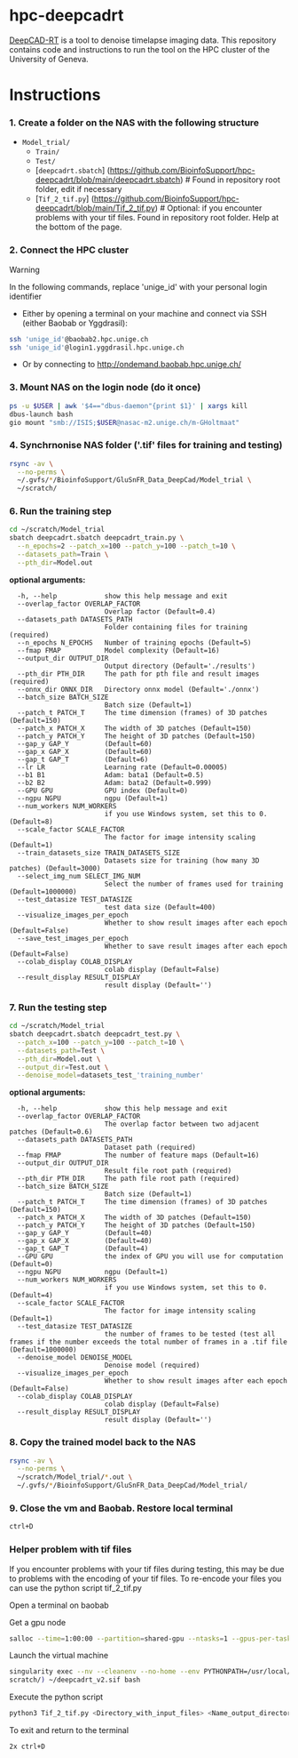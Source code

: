 
# hpc-deepcadrt
[DeepCAD-RT](https://github.com/cabooster/DeepCAD-RT) is a tool to denoise timelapse imaging data.
This repository contains code and instructions to run the tool on the HPC cluster of the University of Geneva.


# Instructions

### 1. Create a folder on the NAS with the following structure

* `Model_trial/`
  - `Train/`
  - `Test/`
  - [`deepcadrt.sbatch`] (https://github.com/BioinfoSupport/hpc-deepcadrt/blob/main/deepcadrt.sbatch) # Found in repository root folder, edit if necessary
  - [`Tif_2_tif.py`] (https://github.com/BioinfoSupport/hpc-deepcadrt/blob/main/Tif_2_tif.py) # Optional: if you encounter problems with your tif files. Found in repository root folder. Help at the bottom of the page.


### 2. Connect the HPC cluster

> [!WARNING]
> In the following commands, replace 'unige_id' with your personal login identifier

* Either by opening a terminal on your machine and connect via SSH (either Baobab or Yggdrasil):
```bash
ssh 'unige_id'@baobab2.hpc.unige.ch
ssh 'unige_id'@login1.yggdrasil.hpc.unige.ch
```

* Or by connecting to http://ondemand.baobab.hpc.unige.ch/


### 3. Mount NAS on the login node (do it once)
```bash
ps -u $USER | awk '$4=="dbus-daemon"{print $1}' | xargs kill
dbus-launch bash
gio mount "smb://ISIS;$USER@nasac-m2.unige.ch/m-GHoltmaat"
```


### 4. Synchrnonise NAS folder ('.tif' files for training and testing)
```bash
rsync -av \
  --no-perms \
  ~/.gvfs/*/BioinfoSupport/GluSnFR_Data_DeepCad/Model_trial \
  ~/scratch/
```


### 6. Run the training step
```bash
cd ~/scratch/Model_trial
sbatch deepcadrt.sbatch deepcadrt_train.py \
  --n_epochs=2 --patch_x=100 --patch_y=100 --patch_t=10 \
  --datasets_path=Train \
  --pth_dir=Model.out
```


**optional arguments:**
```
  -h, --help            show this help message and exit
  --overlap_factor OVERLAP_FACTOR
                        Overlap factor (Default=0.4)
  --datasets_path DATASETS_PATH
                        Folder containing files for training (required)
  --n_epochs N_EPOCHS   Number of training epochs (Default=5)
  --fmap FMAP           Model complexity (Default=16)
  --output_dir OUTPUT_DIR
                        Output directory (Default='./results')
  --pth_dir PTH_DIR     The path for pth file and result images (required)
  --onnx_dir ONNX_DIR   Directory onnx model (Default='./onnx')
  --batch_size BATCH_SIZE
                        Batch size (Default=1)
  --patch_t PATCH_T     The time dimension (frames) of 3D patches (Default=150)
  --patch_x PATCH_X     The width of 3D patches (Default=150)
  --patch_y PATCH_Y     The height of 3D patches (Default=150)
  --gap_y GAP_Y         (Default=60)
  --gap_x GAP_X         (Default=60)
  --gap_t GAP_T         (Default=6)
  --lr LR               Learning rate (Default=0.00005)
  --b1 B1               Adam: bata1 (Default=0.5)
  --b2 B2               Adam: bata2 (Default=0.999)
  --GPU GPU             GPU index (Default=0)
  --ngpu NGPU           ngpu (Default=1)
  --num_workers NUM_WORKERS
                        if you use Windows system, set this to 0. (Default=8)
  --scale_factor SCALE_FACTOR
                        The factor for image intensity scaling (Default=1)
  --train_datasets_size TRAIN_DATASETS_SIZE
                        Datasets size for training (how many 3D patches) (Default=3000)
  --select_img_num SELECT_IMG_NUM
                        Select the number of frames used for training (Default=1000000)
  --test_datasize TEST_DATASIZE
                        test data size (Default=400)
  --visualize_images_per_epoch
                        Whether to show result images after each epoch (Default=False)
  --save_test_images_per_epoch
                        Whether to save result images after each epoch (Default=False)
  --colab_display COLAB_DISPLAY
                        colab display (Default=False)
  --result_display RESULT_DISPLAY
                        result display (Default='')
```


### 7. Run the testing step
```bash
cd ~/scratch/Model_trial
sbatch deepcadrt.sbatch deepcadrt_test.py \
  --patch_x=100 --patch_y=100 --patch_t=10 \
  --datasets_path=Test \
  --pth_dir=Model.out \
  --output_dir=Test.out \
  --denoise_model=datasets_test_'training_number'
```

**optional arguments:**
```
  -h, --help            show this help message and exit
  --overlap_factor OVERLAP_FACTOR
                        The overlap factor between two adjacent patches (Default=0.6)
  --datasets_path DATASETS_PATH
                        Dataset path (required)
  --fmap FMAP           The number of feature maps (Default=16)
  --output_dir OUTPUT_DIR
                        Result file root path (required)
  --pth_dir PTH_DIR     The path file root path (required)
  --batch_size BATCH_SIZE
                        Batch size (Default=1)
  --patch_t PATCH_T     The time dimension (frames) of 3D patches (Default=150)
  --patch_x PATCH_X     The width of 3D patches (Default=150)
  --patch_y PATCH_Y     The height of 3D patches (Default=150)
  --gap_y GAP_Y         (Default=40)
  --gap_x GAP_X         (Default=40)
  --gap_t GAP_T         (Default=4)
  --GPU GPU             the index of GPU you will use for computation (Default=0)
  --ngpu NGPU           ngpu (Default=1)
  --num_workers NUM_WORKERS
                        if you use Windows system, set this to 0.(Default=4)
  --scale_factor SCALE_FACTOR
                        The factor for image intensity scaling (Default=1)
  --test_datasize TEST_DATASIZE
                        the number of frames to be tested (test all frames if the number exceeds the total number of frames in a .tif file (Default=1000000)
  --denoise_model DENOISE_MODEL
                        Denoise model (required)
  --visualize_images_per_epoch
                        Whether to show result images after each epoch (Default=False)
  --colab_display COLAB_DISPLAY
                        colab display (Default=False)
  --result_display RESULT_DISPLAY
                        result display (Default='')
```

### 8. Copy the trained model back to the NAS
```bash
rsync -av \
  --no-perms \
  ~/scratch/Model_trial/*.out \
  ~/.gvfs/*/BioinfoSupport/GluSnFR_Data_DeepCad/Model_trial/
```


### 9. Close the vm and Baobab. Restore local terminal
```bash	 
ctrl+D
```


### Helper problem with tif files

If you encounter problems with your tif files during testing, this may be due to problems with the encoding of your tif files. To re-encode your files you can use the python script tif_2_tif.py

Open a terminal on baobab

Get a gpu node
```bash	
salloc --time=1:00:00 --partition=shared-gpu --ntasks=1 --gpus-per-task=1 --cpus-per-task=8 --mem=64G
```
Launch the virtual machine
```bash	
singularity exec --nv --cleanenv --no-home --env PYTHONPATH=/usr/local/lib/ --env MPLCONFIGDIR=/scratch --scratch /scratch --bind $(realpath ~/
scratch/) ~/deepcadrt_v2.sif bash
```
Execute the python script
```bash	
python3 Tif_2_tif.py <Directory_with_input_files> <Name_output_directory>
```
To exit and return to the terminal
```bash	 
2x ctrl+D
```





